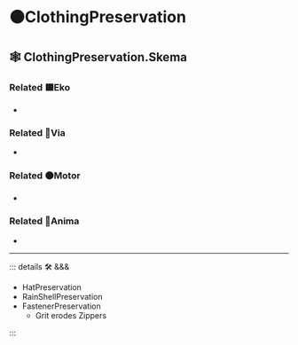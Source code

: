 # 🟠<motor>ClothingPreservation</motor>

## 🕸 ClothingPreservation.Skema

### Related 🟩<ekos>Eko</ekos>

-

### Related 🔻<via>Via</via>

-

### Related 🟠<motor>Motor</motor>

-

### Related 💜<anima>Anima</anima>

-

---

<!-- =================================================== -->
<!-- =================================================== -->
<!-- =================================================== -->
<!-- =================================================== -->
<!-- =================================================== -->
::: details 🛠 <dev>&&&</dev>

- HatPreservation
- RainShellPreservation
- FastenerPreservation
    - Grit erodes Zippers

:::
